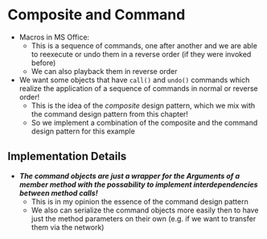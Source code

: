 # Composite and Command
+ Macros in MS Office:
	- This is a sequence of commands, one after another and we are able to reexecute or undo them in a reverse order (if they were invoked before)
	- We can also playback them in reverse order
+ We want some objects that have `call()` and `undo()` commands which realize the application of a sequence of commands in normal or reverse order!
	- This is the idea of the _composite_ design pattern, which we mix with the command design pattern from this chapter!
	- So we implement a combination of the composite and the command design pattern for this example
## Implementation Details
+ ***The command objects are just a wrapper for the Arguments of a member method with the possability to implement interdependencies between method calls!***
	- This is in my opinion the essence of the command design pattern
	- We also can serialize the command objects more easily then to have just the method parameters on their own (e.g. if we want to transfer them via the network)